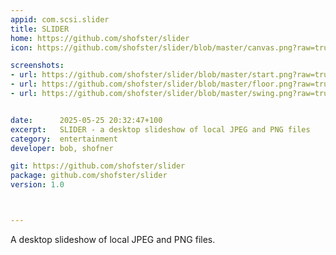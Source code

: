 ```yaml
---
appid: com.scsi.slider
title: SLIDER
home: https://github.com/shofster/slider
icon: https://github.com/shofster/slider/blob/master/canvas.png?raw=true

screenshots:
- url: https://github.com/shofster/slider/blob/master/start.png?raw=true
- url: https://github.com/shofster/slider/blob/master/floor.png?raw=true
- url: https://github.com/shofster/slider/blob/master/swing.png?raw=true


date:      2025-05-25 20:32:47+100
excerpt:   SLIDER - a desktop slideshow of local JPEG and PNG files
category:  entertainment
developer: bob, shofner

git: https://github.com/shofster/slider
package: github.com/shofster/slider
version: 1.0



---
```


A desktop slideshow of local JPEG and PNG files.
